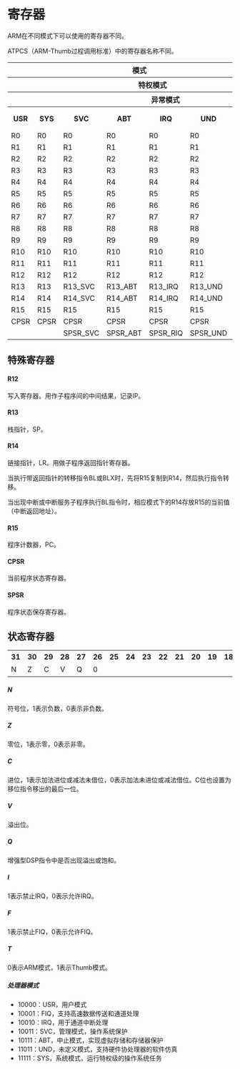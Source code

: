 # 寄存器

ARM在不同模式下可以使用的寄存器不同。

ATPCS（ARM-Thumb过程调用标准）中的寄存器名称不同。

<table>
    <tr>
        <th colspan="7">模式</th>
    </tr>
    <tr>
        <th></th>
        <th colspan="6">特权模式</th>
    </tr>
    <tr>
        <th></th>
        <th></th>
        <th colspan="5">异常模式</th>
    </tr>
    <tr>
        <th>USR</th>
        <th>SYS</th>
        <th>SVC</th>
        <th>ABT</th>
        <th>IRQ</th>
        <th>UND</th>
        <th>FIQ</th>
        <th>ATPCS名称</th>
    </tr>
    <tr>
        <td>R0</td>
        <td>R0</td>
        <td>R0</td>
        <td>R0</td>
        <td>R0</td>
        <td>R0</td>
        <td>R0</td>
        <td>a1</td>
    </tr>
    <tr>
        <td>R1</td>
        <td>R1</td>
        <td>R1</td>
        <td>R1</td>
        <td>R1</td>
        <td>R1</td>
        <td>R1</td>
        <td>a2</td>
    </tr>
    <tr>
        <td>R2</td>
        <td>R2</td>
        <td>R2</td>
        <td>R2</td>
        <td>R2</td>
        <td>R2</td>
        <td>R2</td>
        <td>a3</td>
    </tr>
    <tr>
        <td>R3</td>
        <td>R3</td>
        <td>R3</td>
        <td>R3</td>
        <td>R3</td>
        <td>R3</td>
        <td>R3</td>
        <td>a4</td>
    </tr>
    <tr>
        <td>R4</td>
        <td>R4</td>
        <td>R4</td>
        <td>R4</td>
        <td>R4</td>
        <td>R4</td>
        <td>R4</td>
        <td>v1</td>
    </tr>
    <tr>
        <td>R5</td>
        <td>R5</td>
        <td>R5</td>
        <td>R5</td>
        <td>R5</td>
        <td>R5</td>
        <td>R5</td>
        <td>v2</td>
    </tr>
    <tr>
        <td>R6</td>
        <td>R6</td>
        <td>R6</td>
        <td>R6</td>
        <td>R6</td>
        <td>R6</td>
        <td>R6</td>
        <td>v3</td>
    </tr>
    <tr>
        <td>R7</td>
        <td>R7</td>
        <td>R7</td>
        <td>R7</td>
        <td>R7</td>
        <td>R7</td>
        <td>R7</td>
        <td>v4</td>
    </tr>
    <tr>
        <td>R8</td>
        <td>R8</td>
        <td>R8</td>
        <td>R8</td>
        <td>R8</td>
        <td>R8</td>
        <td>R8_FIQ</td>
        <td>v5</td>
    </tr>
    <tr>
        <td>R9</td>
        <td>R9</td>
        <td>R9</td>
        <td>R9</td>
        <td>R9</td>
        <td>R9</td>
        <td>R9_FIQ</td>
        <td>v6</td>
    </tr>
    <tr>
        <td>R10</td>
        <td>R10</td>
        <td>R10</td>
        <td>R10</td>
        <td>R10</td>
        <td>R10</td>
        <td>R10_FIQ</td>
        <td>v7</td>
    </tr>
    <tr>
        <td>R11</td>
        <td>R11</td>
        <td>R11</td>
        <td>R11</td>
        <td>R11</td>
        <td>R11</td>
        <td>R11_FIQ</td>
        <td>v8</td>
    </tr>
    <tr>
        <td>R12</td>
        <td>R12</td>
        <td>R12</td>
        <td>R12</td>
        <td>R12</td>
        <td>R12</td>
        <td>R12_FIQ</td>
        <td>ip</td>
    </tr>
    <tr>
        <td>R13</td>
        <td>R13</td>
        <td>R13_SVC</td>
        <td>R13_ABT</td>
        <td>R13_IRQ</td>
        <td>R13_UND</td>
        <td>R13_FIQ</td>
        <td>sp</td>
    </tr>
    <tr>
        <td>R14</td>
        <td>R14</td>
        <td>R14_SVC</td>
        <td>R14_ABT</td>
        <td>R14_IRQ</td>
        <td>R14_UND</td>
        <td>R14_FIQ</td>
        <td>lr</td>
    </tr>
    <tr>
        <td>R15</td>
        <td>R15</td>
        <td>R15</td>
        <td>R15</td>
        <td>R15</td>
        <td>R15</td>
        <td>R15</td>
        <td>pc</td>
    </tr>
    <tr>
        <td>CPSR</td>
        <td>CPSR</td>
        <td>CPSR</td>
        <td>CPSR</td>
        <td>CPSR</td>
        <td>CPSR</td>
        <td>CPSR</td>
        <td></td>
    </tr>
    <tr>
        <td></td>
        <td></td>
        <td>SPSR_SVC</td>
        <td>SPSR_ABT</td>
        <td>SPSR_RIQ</td>
        <td>SPSR_UND</td>
        <td>SPSR_FIQ</td>
        <td></td>
    </tr>
</table>

## 特殊寄存器

#### R12

写入寄存器。用作子程序间的中间结果，记录IP。

#### R13

栈指针，SP。

#### R14

链接指针，LR。用做子程序返回指针寄存器。

当执行带返回指针的转移指令BL或BLX时，先将R15复制到R14，然后执行指令转移。

当出现中断或中断服务子程序执行BL指令时，相应模式下的R14存放R15的当前值（中断返回地址）。

#### R15

程序计数器，PC。

#### CPSR

当前程序状态寄存器。

#### SPSR

程序状态保存寄存器。

## 状态寄存器

<table>
    <tr>
        <th>31</th>
        <th>30</th>
        <th>29</th>
        <th>28</th>
        <th>27</th>
        <th>26</th>
        <th>25</th>
        <th>24</th>
        <th>23</th>
        <th>22</th>
        <th>21</th>
        <th>20</th>
        <th>19</th>
        <th>18</th>
        <th>17</th>
        <th>16</th>
        <th>15</th>
        <th>14</th>
        <th>13</th>
        <th>12</th>
        <th>11</th>
        <th>10</th>
        <th>9</th>
        <th>8</th>
        <th>7</th>
        <th>6</th>
        <th>5</th>
        <th>4</th>
        <th>3</th>
        <th>2</th>
        <th>1</th>
        <th>0</th>
    </tr>
    <tr>
        <td>N</td>
        <td>Z</td>
        <td>C</td>
        <td>V</td>
        <td>Q</td>
        <td colspan="19">0</td>
        <td>I</td>
        <td>F</td>
        <td>T</td>
        <td colspan="5">处理器模式</td>
    </tr>
</table>

##### N

符号位，1表示负数，0表示非负数。

##### Z

零位，1表示零，0表示非零。

##### C

进位，1表示加法进位或减法未借位，0表示加法未进位或减法借位。C位也设置为移位指令移出的最后一位。

##### V

溢出位。

##### Q

增强型DSP指令中是否出现溢出或饱和。

##### I

1表示禁止IRQ，0表示允许IRQ。

##### F

1表示禁止FIQ，0表示允许FIQ。

##### T

0表示ARM模式，1表示Thumb模式。

##### 处理器模式

- 10000：USR，用户模式</li>
- 10001：FIQ，支持高速数据传送和通道处理</li>
- 10010：IRQ，用于通道中断处理</li>
- 10011：SVC，管理模式，操作系统保护</li>
- 10111：ABT，中止模式，实现虚拟存储和存储器保护</li>
- 11011：UND，未定义模式，支持硬件协处理器的软件仿真</li>
- 11111：SYS，系统模式，运行特权级的操作系统任务</li>
